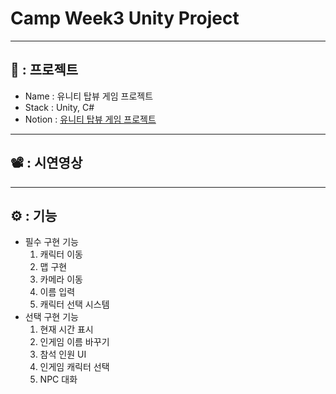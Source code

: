 # Camp Week3 Unity Project
---
## 📗 : 프로젝트

- Name : 유니티 탑뷰 게임 프로젝트
- Stack : Unity, C#
- Notion : [유니티 탑뷰 게임 프로젝트](https://www.notion.so/dd0c9b2b75b14ceca7fc22e200dec716?pvs=21)

---

## 📽️ : 시연영상

---

## ⚙️ : 기능

- 필수 구현 기능
    1. 캐릭터 이동
    2. 맵 구현
    3. 카메라 이동
    4. 이름 입력
    5. 캐릭터 선택 시스템
- 선택 구현 기능
    1. 현재 시간 표시
    2. 인게임 이름 바꾸기
    3. 참석 인원 UI
    4. 인게임 캐릭터 선택
    5. NPC 대화
